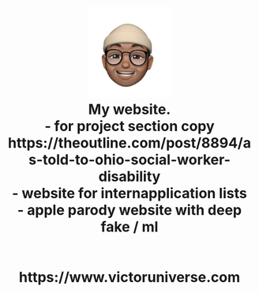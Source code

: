<h1 align="center">
     <br>
        <a href="https://www.victoruniverse.com"><img src="https://raw.githubusercontent.com/cs50victor/personalwebsite/master/src/Assets/face.png" alt="my logo" width="170"></a>
    <br>
     My website.
     <br>
     -    for project section copy https://theoutline.com/post/8894/as-told-to-ohio-social-worker-disability
     <br>
     -    website for internapplication lists
     <br>
     -    apple parody website with deep fake / ml    
     <br>
     <br>
    <br>
     https://www.victoruniverse.com
</h1>
